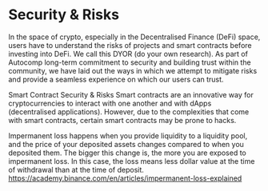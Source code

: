 # Security & Risks

In the space of crypto, especially in the Decentralised Finance (DeFi) space, users have to understand the risks of projects and smart contracts before investing into DeFi. We call this DYOR (do your own research).
As part of Autocomp long-term commitment to security and building trust within the community, we have laid out the ways in which we attempt to mitigate risks and provide a seamless  experience on which our users can trust.

Smart Contract Security & Risks
Smart contracts are an innovative way for cryptocurrencies to interact with one another and with dApps (decentralised applications). However, due to the complexities that come with smart contracts, certain smart contracts may be prone to hacks.

Impermanent loss happens when you provide liquidity to a liquidity pool, and the price of your deposited assets changes compared to when you deposited them. The bigger this change is, the more you are exposed to impermanent loss. In this case, the loss means less dollar value at the time of withdrawal than at the time of deposit.
https://academy.binance.com/en/articles/impermanent-loss-explained